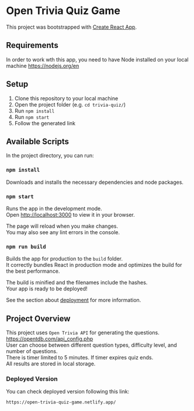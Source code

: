 # Open Trivia Quiz Game

This project was bootstrapped with [Create React App](https://github.com/facebook/create-react-app).

## Requirements

In order to work wth this app, you need to have Node installed on your local machine
https://nodejs.org/en

## Setup 

1. Clone this repository to your local machine
2. Open the project folder (e.g. `cd trivia-quiz/`)
3. Run `npm install` 
4. Run `npm start`
5. Follow the generated link


## Available Scripts

In the project directory, you can run:

### `npm install`

Downloads and installs the necessary dependencies and node packages.

### `npm start`

Runs the app in the development mode.\
Open [http://localhost:3000](http://localhost:3000) to view it in your browser.

The page will reload when you make changes.\
You may also see any lint errors in the console.

### `npm run build`

Builds the app for production to the `build` folder.\
It correctly bundles React in production mode and optimizes the build for the best performance.

The build is minified and the filenames include the hashes.\
Your app is ready to be deployed!

See the section about [deployment](https://facebook.github.io/create-react-app/docs/deployment) for more information.

## Project Overview

This project uses `Open Trivia API` for generating the questions. https://opentdb.com/api_config.php <br>
User can choose between different question types, difficulty level, and number of questions.\
There is timer limited to 5 minutes. If timer expires quiz ends.\
All results are stored in local storage.

### Deployed Version

You can check deployed version following this link:
```angular2html
https://open-trivia-quiz-game.netlify.app/
```